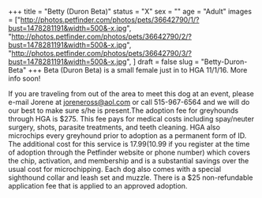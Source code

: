 +++
title = "Betty (Duron Beta)"
status = "X"
sex = ""
age = "Adult"
images = ["http://photos.petfinder.com/photos/pets/36642790/1/?bust=1478281191&width=500&-x.jpg",
"http://photos.petfinder.com/photos/pets/36642790/2/?bust=1478281191&width=500&-x.jpg",
"http://photos.petfinder.com/photos/pets/36642790/3/?bust=1478281191&width=500&-x.jpg",
]
draft = false
slug = "Betty-Duron-Beta"
+++
Beta (Duron Beta) is a small female just in to HGA 11/1/16. More info soon!

If you are traveling from out of the area to meet this dog at an event, please e-mail Jorene at joreneross@aol.com or call 515-967-6564 and we will do our best to make sure s/he is present.The adoption fee for greyhounds through HGA is $275. This fee pays for medical costs including spay/neuter surgery, shots, parasite treatments, and teeth cleaning. HGA also microchips every greyhound prior to adoption as a permanent form of ID. The additional cost for this service is $17.99 ($10.99 if you register at the time of adoption through the Petfinder website or phone number) which covers the chip, activation, and membership and is a substantial savings over the usual cost for microchipping. Each dog also comes with a special sighthound collar and leash set and muzzle. There is a $25 non-refundable application fee that is applied to an approved adoption.
